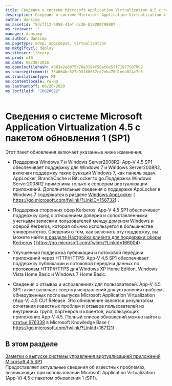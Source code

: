```yaml
---
title: Сведения о системе Microsoft Application Virtualization 4.5 с пакетом обновления 1 (SP1)
description: Сведения о системе Microsoft Application Virtualization 4.5 с пакетом обновления 1 (SP1)
author: dansimp
ms.assetid: f5dcff12-5956-41ef-bc36-b59200f90807
ms.reviewer: ''
manager: dansimp
ms.author: dansimp
ms.pagetype: mdop, appcompat, virtualization
ms.mktglfcycl: deploy
ms.sitesec: library
ms.prod: w10
ms.date: 08/30/2016
ms.openlocfilehash: 4081e2e8875b76e3194f58ac6e5ff71977507902
ms.sourcegitcommit: 354664bc527d93f80687cd2eba70d1eea024c7c3
ms.translationtype: MT
ms.contentlocale: ru-RU
ms.lasthandoff: 06/26/2020
ms.locfileid: "10820022"
---
```

# Сведения о системе Microsoft Application Virtualization 4.5 с пакетом обновления 1 (SP1)


Этот пакет обновления включает указанные ниже изменения.

-   Поддержка Windows 7 и Windows Server2008R2: App-V 4,5 SP1 обеспечивает поддержку для Windows 7 и Windows Server2008R2, включая поддержку таких функций Windows 7, как панель задач, AppLocker, BranchCache и BitLocker to go.Поддержка Windows Server2008R2 применима только к серверам виртуализации приложений. Дополнительные сведения о поддержке AppLocker в Windows 7 содержатся в разделе [Windows AppLocker](https://go.microsoft.com/fwlink/?LinkID=156732) ( https://go.microsoft.com/fwlink/?LinkID=156732) .

-   Поддержка сторонних сфер Kerberos: App-V 4,5 SP1 обеспечивает поддержку сред с отношением доверия и сопоставленными учетными записями пользователей между доменом Windows и сферой Kerberos, которая обычно используется в большинстве университетов. Сведения о том, как включить эту поддержку, вы можете найти [в разделе Настройка клиента для поддержки сферы Kerberos](https://go.microsoft.com/fwlink/?LinkId=166004) ( https://go.microsoft.com/fwlink/?LinkId=166004) .

-   Улучшенная поддержка публикации и потоковой передачи приложений через HTTP/HTTPS: App-V 4,5 SP1 обеспечивает поддержку публикации и потоковой передачи данных по протоколам HTTP/HTTPS для Windows XP Home Edition, Windows Vista Home Basic и Windows 7 Home Basic.

-   Сведения о отзывах и исправлениях для пользователей: App-V 4.5 SP1 также включает свертку исправлений для устранения проблем, обнаруженных после выпуска Microsoft Application Virtualization (App-V) 4.5 CU1 Release. Это обновление является результатом сочетания известных проблем и отзывов пользователей из внутренних групп, партнеров и клиентов, использующих приложение App-V 4.5. Полный список обновлений можно найти в [статье 976338](https://go.microsoft.com/fwlink/?LinkId=167121) в Microsoft Knowledge Base ( https://go.microsoft.com/fwlink/?LinkId=167121) .

## В этом разделе


<a href="" id="microsoft-application-virtualization-management-system-release-notes-4-5-sp1"></a>[Заметки о выпуске системы управления виртуализацией приложений Microsoft 4,5 SP1](microsoft-application-virtualization-management-system-release-notes-45-sp1.md)  
Предоставляет актуальные сведения об известных проблемах, возникающих при использовании Microsoft Application Virtualization (App-V) 4,5 с пакетом обновления 1 (SP1).

 

 





